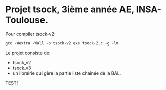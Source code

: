 # Projet tsock, 3ième année AE, INSA-Toulouse.

Pour compiler tsock-v2:
```
gcc -Wextra -Wall -o tsock-v2.exe tsock-2.c -g -lm
```

Le projet consiste de:

- tsock_v2
- tsock_v3
- un librairie qui gère la partie liste chainée de la BAL.

TEST!
